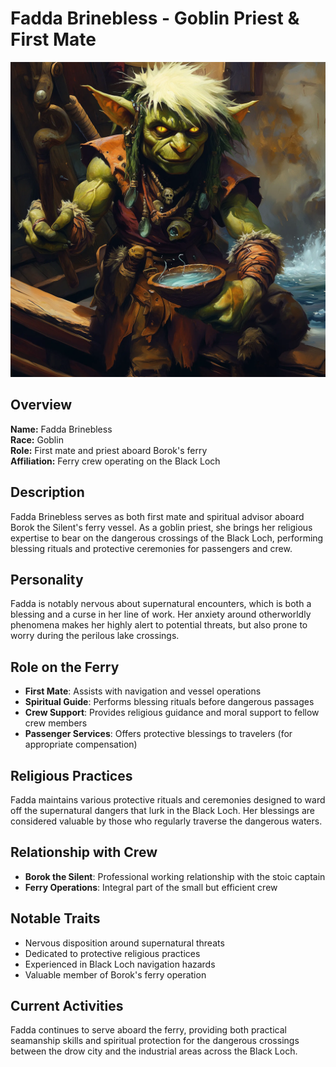 # Fadda Brinebless - Goblin Priest & First Mate

<link rel="stylesheet" href="../drow_theme.css">

![Fadda Brinebless](images/fadda_brinebless.webp)

## Overview
**Name:** Fadda Brinebless  
**Race:** Goblin  
**Role:** First mate and priest aboard Borok's ferry  
**Affiliation:** Ferry crew operating on the Black Loch  

## Description
Fadda Brinebless serves as both first mate and spiritual advisor aboard Borok the Silent's ferry vessel. As a goblin priest, she brings her religious expertise to bear on the dangerous crossings of the Black Loch, performing blessing rituals and protective ceremonies for passengers and crew.

## Personality
Fadda is notably nervous about supernatural encounters, which is both a blessing and a curse in her line of work. Her anxiety around otherworldly phenomena makes her highly alert to potential threats, but also prone to worry during the perilous lake crossings.

## Role on the Ferry
- **First Mate**: Assists with navigation and vessel operations
- **Spiritual Guide**: Performs blessing rituals before dangerous passages
- **Crew Support**: Provides religious guidance and moral support to fellow crew members
- **Passenger Services**: Offers protective blessings to travelers (for appropriate compensation)

## Religious Practices
Fadda maintains various protective rituals and ceremonies designed to ward off the supernatural dangers that lurk in the Black Loch. Her blessings are considered valuable by those who regularly traverse the dangerous waters.

## Relationship with Crew
- **Borok the Silent**: Professional working relationship with the stoic captain
- **Ferry Operations**: Integral part of the small but efficient crew

## Notable Traits
- Nervous disposition around supernatural threats
- Dedicated to protective religious practices
- Experienced in Black Loch navigation hazards
- Valuable member of Borok's ferry operation

## Current Activities
Fadda continues to serve aboard the ferry, providing both practical seamanship skills and spiritual protection for the dangerous crossings between the drow city and the industrial areas across the Black Loch.